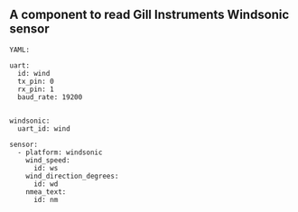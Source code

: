 ## A component to read Gill Instruments Windsonic sensor


```
YAML:

uart:
  id: wind
  tx_pin: 0
  rx_pin: 1
  baud_rate: 19200    


windsonic:
  uart_id: wind

sensor:
  - platform: windsonic
    wind_speed:
      id: ws
    wind_direction_degrees:
      id: wd
    nmea_text:
      id: nm
```
